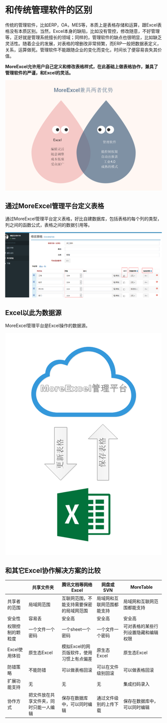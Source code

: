 # 和传统管理软件的区别

传统的管理软件，比如ERP，OA，MES等，本质上是表格存储和运算，跟Excel表格没有本质区别。当然，Excel本身的缺陷，比如没有管控，修改随意，不好管理等，正好就是管理系统擅长的领域；同样的，管理软件的缺点也很明显，比如缺乏灵活性。随着企业的发展，对表格的增删改非常频繁，而ERP一般把数据表定义，关系，运算做死。管理软件不能跟随企业的变化而变化，时间长了便容易丧失其价值。

**MoreExcel允许用户自己定义和修改表格样式，在此基础上做表格协作，兼具了管理软件的严谨，和Excel的灵活。**

![image](images/compare.png)

## 通过MoreExcel管理平台定义表格

通过MoreExcel管理平台定义表格，好比自建数据库，包括表格的每个列的类型，列之间的函数公式，表格之间的数据引用等。

![image](images/image011.png)

## Excel以此为数据源

MoreExcel管理平台是Excel操作的数据源。

![image](images/yunexceldown.png)

## 和其它Excel协作解决方案的比较

| | 共享文件夹 | 腾讯文档等网络Excel | 网盘或SVN | MoreTable |
| --- | --- | --- | --- | --- | 
| 共享者的范围 | 局域网范围 | 互联网范围，不能支持需要保密的局域网范围 | 局域网和互联网范围都能支持 | 局域网和互联网范围都能支持 |
| 安全性 | 容易丢 | 安全高 | 安全高 | 安全高 | 
| 权限控制的颗粒度 | 一个文件一个密码 | 一个sheet一个密码 | 一个文件一个密码 | 可对表格的某些行列设置隐藏和编辑权限 |
| Excel使用体验 | 原生态Excel | 模拟Excel的网页版软件，使用习惯上有点偏差 | 原生态Excel | 原生态Excel |
| 防错策略 | 不能防错 | 可以做表格回滚 | 可以在文件级别回滚 | 可以做表格回滚 |
| 扩展功能支持 | 无 | 无 | 无 | 集成扫码录入 |
| 协作方式 | 把文件放在共享文件夹，同时只能一人编辑 | 保存在数据库中，可以同时编辑 | 通过文件级别的上传下载 | 保存在数据库中，可以同时编辑 |
